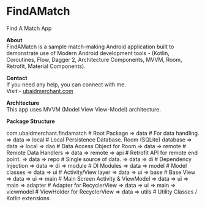 # FindAMatch

Find A Match App

**About**  
FindAMatch is a sample match-making Android application built to
demonstrate use of Modern Android development tools - (Kotlin,
Coroutines, Flow, Dagger 2, Architecture Components, MVVM, Room,
Retrofit, Material Components).

**Contact**  
If you need any help, you can connect with me.  
Visit:- [ubaidmerchant.com](https://www.ubaidmerchant.com)

**Architecture**  
This app uses MVVM (Model View View-Model) architecture.

**Package Structure**  

com.ubaidmerchant.findamatch            # Root Package
=> data                                 # For data handling.
=> data => local                        # Local Persistence Database. Room (SQLite) database
=> data => local => dao                 # Data Access Object for Room
=> data => remote                       # Remote Data Handlers
=> data => remote => api                # Retrofit API for remote end point.
=> data => repo			                    # Single source of data.
=> data => di                           # Dependency Injection
=> data => di => module                 # DI Modules
=> data => model                        # Model classes
=> data => ui                           # Activity/View layer
=> data => ui => base                   # Base View
=> data => ui => main                   # Main Screen Activity & ViewModel
=> data => ui => main => adapter        # Adapter for RecyclerView
=> data => ui => main => viewmodel      # ViewHolder for RecyclerView
=> data => utils                        # Utility Classes / Kotlin extensions
